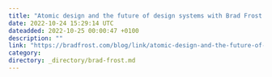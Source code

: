 ```yaml
---
title: "Atomic design and the future of design systems with Brad Frost &#8211; PodRocket"
date: 2022-10-24 15:29:14 UTC
dateadded: 2022-10-25 00:00:47 +0100
description: ""
link: "https://bradfrost.com/blog/link/atomic-design-and-the-future-of-design-systems-with-brad-frost-podrocket/"
category:
directory: _directory/brad-frost.md
---
```

